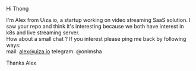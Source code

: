 Hi Thong

I'm Alex from Uiza.io, a startup working on video streaming SaaS solution. I saw your repo and think it's interesting because we both have interest in k8s and live streaming server.  
How about a small chat ? If you interest please ping me back by following ways:  
mail: alex@uiza.io
telegram: @onimsha

Thanks
Alex
